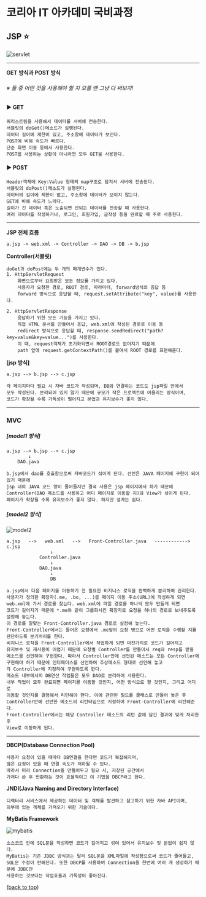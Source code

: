 # 코리아 IT 아카데미 국비과정

## JSP ⭐
![servlet](https://github.com/user-attachments/assets/a154090a-06f3-44e5-af17-939634007a64)

--------------------------------------------------------------

**GET 방식과 POST 방식**
###### ※ 둘 중 어떤 것을 사용해야 할 지 모를 땐 그냥 다 써보자!
#### ▶ GET
```
쿼리스트링을 사용해서 데이터를 서버에 전송한다.
서블릿의 doGet()메소드가 실행된다.
데이터 길이에 제한이 있고, 주소창에 데이터가 보인다.
POST에 비해 속도가 빠르다.
단순 화면 이동 등에서 사용한다.
POST를 사용하는 상황이 아니라면 모두 GET을 사용한다.
```
#### ▶ POST
```
Header객체에 Key:Value 형태의 map구조로 담겨서 서버에 전송된다.
서블릿의 doPost()메소드가 실행된다.
데이터의 길이에 제한이 없고, 주소창에 데이터가 보이지 않는다.
GET에 비해 속도가 느리다.
길이가 긴 데이터 혹은 노출되면 안되는 데이터를 전송할 때 사용한다.
여러 데이터를 작성하거나, 로그인, 회원가입, 글작성 등을 완료할 때 주로 사용한다.
```
--------------------------------------------------------

**JSP 전체 흐름**
```
a.jsp -> web.xml -> Controller -> DAO -> DB -> b.jsp
```
**Controller(서블릿)**
```
doGet과 doPost에는 두 개의 매개변수가 있다.
1. HttpServletRequest
    화면으로부터 요청받은 모든 정보를 가지고 있다.
    사용자가 요청한 경로, ROOT 경로, 파라미터, forward방식의 응답 등
    forward 방식으로 응답할 때, request.setAttribute("key", value)를 사용한다.

2. HttpServletResponse
    응답하기 위한 모든 기능을 가지고 있다.
    직접 HTML 문서를 만들어서 응답, web.xml에 작성된 경로로 이동 등
    redirect 방식으로 응답할 때, response.sendRedirect("path?key=value&key=value...")를 사용한다.
    이 때, request객체가 초기화되면서 ROOT경로도 없어지기 때문에
    path 앞에 request.getContextPath()를 붙여서 ROOT 경로를 표현해준다.
```
**[jsp 방식]**
```
a.jsp --> b.jsp --> c.jsp

각 페이지마다 필요 시 자바 코드가 작성되며, DB와 연결하는 코드도 jsp파일 안에서
모두 작성된다. 분리되어 있지 않기 때문에 규모가 작은 프로젝트에 어울리는 방식이며,
코드가 확장될 수록 가독성이 떨어지고 분업과 유지보수가 좋지 않다.
```
--------------------------------------------------------
### MVC
##### [model1 방식]
```
a.jsp --> b.jsp --> c.jsp
        ↓
    DAO.java

b.jsp에서 dao를 호출함으로써 자바코드가 섞이게 된다. 선언은 JAVA 페이지에 구현이 되어 있기 때문에
jsp 내의 JAVA 코드 양이 줄어들지만 결국 사용은 jsp 페이지에서 하기 때문에
Controller(DAO 메소드를 사용하고 어디 페이지로 이동할 지)와 View가 섞이게 된다.
페이지가 확장될 수록 유지보수가 좋지 않다. 하지만 설계는 쉽다.
```
##### [model2 방식]
![model2](https://github.com/user-attachments/assets/6a4217b9-646f-4905-aed4-c4d4376b7519)

```
a.jsp   -->   web.xml   -->   Front-Controller.java   ------------>   c.jsp
                ↓
            Controller.java
                ↓
            DAO.java
                ↓
                DB

a.jsp에서 다음 페이지를 이동하기 전 필요한 비지니스 로직을 완벽하게 분리하여 관리한다.
사용자가 정의한 확장자(.me, .bo, ...)를 페이지 이동 주소(URL)에 작성하게 되면
web.xml에 가서 경로를 찾는다. web.xml에 파일 경로를 하나씩 모두 만들게 되면
코드가 길어지기 때문에 *.me와 같이 그룹화시킨 확장자로 요청을 하나의 경로로 보내주도록
설정해 놓는다.
이 경로를 알맞는 Front-Controller.java 경로로 설정해 놓는다.
Front-Controller에서는 들어온 요청에서 .me앞의 요청 명으로 어떤 로직을 수행할 지를
판단하도록 분기처리를 한다.
비지니스 로직을 Front-Controller에서 작업하게 되면 마찬가지로 코드가 길어지고
유지보수 및 재사용이 어렵기 때문에 요청별 Controller를 만들어서 req와 resp를 받을
메소드를 선언하여 구현한다. 따라서 Controller안에 선언된 메소드는 모든 Controller에
구현해야 하기 때문에 인터페이스를 선언하여 추상메소드 형태로 선언해 놓고
각 Controller에 지정하여 구현하도록 한다.
메소드 내부에서의 DB연산 작업들은 모두 DAO로 분리하여 사용한다.
내부 작업이 모두 완료되면 페이지를 이동할 것인지, 어떤 방식으로 할 것인지, 그리고 어디로
이동할 것인지를 결정해서 리턴해야 한다. 이에 관련된 필드를 클래스로 만들어 놓은 후
Controller안에 선언한 메소드의 리턴타입으로 지정하여 Front-Controller에 리턴해준다.
Front-Controller에서는 해당 Controller 메소드의 리턴 값에 담긴 결과에 맞게 처리한 후
View로 이동하게 된다.
```
--------------------------------------------------------
**DBCP(Database Connection Pool)**
```
사용자 요청이 있을 때마다 DB연결을 한다면 코드가 복잡해지며,
많은 요청이 있을 때 연결 속도가 저하될 수 있다.
따라서 미리 Connection을 만들어두고 필요 시, 저장된 공간에서
가져다 쓴 후 반환하는 것이 효율적이고 이 기법을 DBCP라고 한다.
```
**JNDI(Java Naming and Directory Interface)**
```
디렉터리 서비스에서 제공하는 데이터 및 객체를 발견하고 참고하기 위한 자바 API이며, 
외부에 있는 객체를 가져오기 위한 기술이다.
```
**MyBatis Framework** 

![mybatis](https://github.com/user-attachments/assets/21182cd5-0c19-43c2-95a9-13867108fe93)

```
소스코드 안에 SQL문을 작성하면 코드가 길어지고 섞여 있어서 유지보수 및 분없이 쉽지 않다. 
MyBatis는 기존 JDBC 방식과는 달리 SQL문을 XML파일에 작성함으로써 코드가 줄어들고,
SQL문 수정이 편해진다. 또한 DBCP를 사용하여 Connection을 한번에 여러 개 생성하기 때문에 JDBC만 
사용하는 것보다는 작업효율과 가독성이 좋아진다.
```

([back to top](#코리아-it-아카데미-국비과정))
